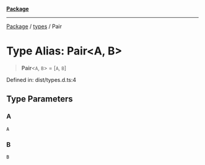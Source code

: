 [**Package**](../../README.md)

***

[Package](../../modules.md) / [types](../README.md) / Pair

# Type Alias: Pair\<A, B\>

> **Pair**\<`A`, `B`\> = \[`A`, `B`\]

Defined in: dist/types.d.ts:4

## Type Parameters

### A

`A`

### B

`B`
